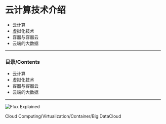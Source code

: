 # 云计算技术介绍

- 云计算
- 虚拟化技术
- 容器与容器云
- 云端的大数据

---

### 目录/Contents

- 云计算
- 虚拟化技术
- 容器与容器云
- 云端的大数据

---

![Flux Explained](https://facebook.github.io/flux/img/flux-simple-f8-diagram-explained-1300w.png)

Cloud Computing/Virtualization/Container/Big DataCloud
